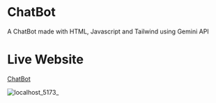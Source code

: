 # ChatBot
 A ChatBot made with HTML, Javascript and Tailwind using Gemini API
# Live Website
[ChatBot](https://chatbot-ai-app.vercel.app/)

![localhost_5173_](https://github.com/rahulv77/ChatBot/assets/171241236/698d3ebe-22ff-46b3-b965-4eeb6d8443a6)
